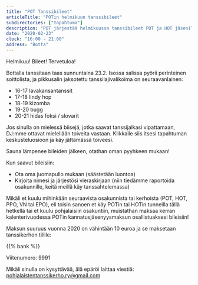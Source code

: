 ```yaml
---
title: "POT Tanssibileet"
articleTitle: "POTin helmikuun tanssibileet"
subdirectories: ["tapahtuma"]
description: "POT järjestää helmikuussa tanssibileet POT ja HOT jäsenille."
date: "2020-02-23"
clock: "16:00 - 21:00"
address: "Botta"
---
```


Helmikuu! Bileet! Tervetuloa!

Bottalla tanssitaan taas sunnuntaina 23.2. Isossa salissa pyörii perinteinen soittolista, ja pikkusalin jaksotettu tanssilajivalikoima on seuraavanlainen:

  - 16-17 lavakansantanssit
  - 17-18 lindy hop
  - 18-19 kizomba
  - 19-20 bugg
  - 20-21 hidas foksi / slovarit

Jos sinulla on mielessä biisejä, jotka saavat tanssijalkasi vipattamaan, DJ:mme ottavat mielellään toiveita vastaan. Klikkaile siis itsesi tapahtuman keskusteluosioon ja käy jättämässä toiveesi.

Sauna lämpenee bileiden jälkeen, otathan oman pyyhkeen mukaan!

Kun saavut bileisiin:
- Ota oma juomapullo mukaan (säästetään luontoa)
- Kirjoita nimesi ja järjestösi vieraskirjaan (niin tiedämme raportoida osakunnille, keitä meillä käy tanssahtelemassa)

Mikäli et kuulu mihinkään seuraavista osakunnista tai kerhoista (POT, HOT, PPO, VN tai EPO), eli toisin sanoen et käy POTin tai HOTin tunneilla tällä hetkellä tai et kuulu pohjalaisiin osakuntiin, muistathan maksaa kerran kalenterivuodessa POTin kannatusjäsenyysmaksun osallistuaksesi bileisiin!

Maksun suuruus vuonna 2020 on vähintään 10 euroa ja se maksetaan tanssikerhon tilille:

{{% bank %}}

Viitenumero: 9991

Mikäli sinulla on kysyttävää, älä epäröi laittaa viestiä: pohjalaistentanssikerho.ry@gmail.com

